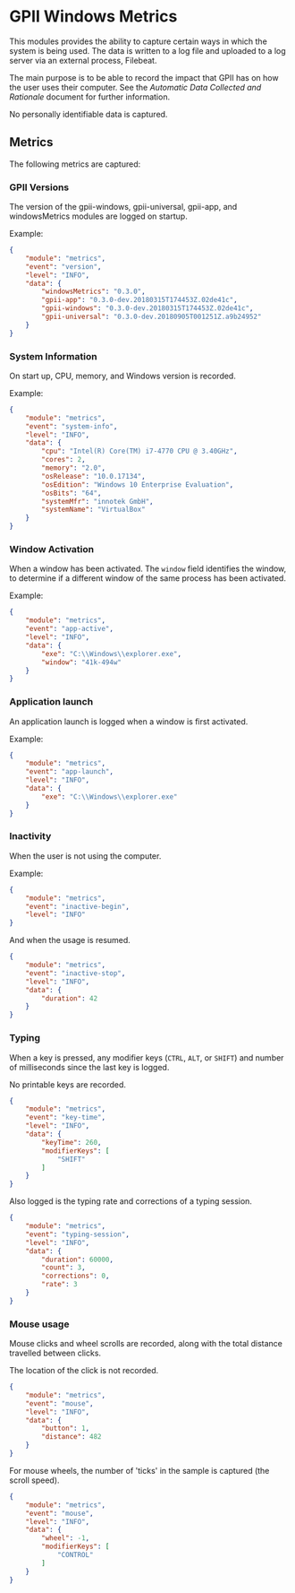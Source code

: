 # GPII Windows Metrics

This modules provides the ability to capture certain ways in which the system is being used. The data is written to a
log file and uploaded to a log server via an external process, Filebeat.

The main purpose is to be able to record the impact that GPII has on how the user uses their computer. See the
*Automatic Data Collected and Rationale* document for further information.

No personally identifiable data is captured.

## Metrics

The following metrics are captured:

### GPII Versions

The version of the gpii-windows, gpii-universal, gpii-app, and windowsMetrics modules are logged on startup.

Example:
```json
{
    "module": "metrics",
    "event": "version",
    "level": "INFO",
    "data": {
        "windowsMetrics": "0.3.0",
        "gpii-app": "0.3.0-dev.20180315T174453Z.02de41c",
        "gpii-windows": "0.3.0-dev.20180315T174453Z.02de41c",
        "gpii-universal": "0.3.0-dev.20180905T001251Z.a9b24952"
    }
}
```

### System Information

On start up, CPU, memory, and Windows version is recorded.

Example:
```json
{
    "module": "metrics",
    "event": "system-info",
    "level": "INFO",
    "data": {
        "cpu": "Intel(R) Core(TM) i7-4770 CPU @ 3.40GHz",
        "cores": 2,
        "memory": "2.0",
        "osRelease": "10.0.17134",
        "osEdition": "Windows 10 Enterprise Evaluation",
        "osBits": "64",
        "systemMfr": "innotek GmbH",
        "systemName": "VirtualBox"
    }
}
```

### Window Activation

When a window has been activated. The `window` field identifies the window, to determine if a different window of the
same process has been activated. 

Example:
```json
{
    "module": "metrics",
    "event": "app-active",
    "level": "INFO",
    "data": {
        "exe": "C:\\Windows\\explorer.exe",
        "window": "41k-494w"
    }
}
```

### Application launch

An application launch is logged when a window is first activated.

Example:
```json
{
    "module": "metrics",
    "event": "app-launch",
    "level": "INFO",
    "data": {
        "exe": "C:\\Windows\\explorer.exe"
    }
}
```

### Inactivity

When the user is not using the computer.

Example:
```json
{
    "module": "metrics",
    "event": "inactive-begin",
    "level": "INFO"
}
```

And when the usage is resumed.

```json
{
    "module": "metrics",
    "event": "inactive-stop",
    "level": "INFO",
    "data": {
        "duration": 42
    }
}
```

### Typing

When a key is pressed, any modifier keys (`CTRL`, `ALT`, or `SHIFT`) and number of milliseconds since the last key is
logged.

No printable keys are recorded.

```json
{
    "module": "metrics",
    "event": "key-time",
    "level": "INFO",
    "data": {
        "keyTime": 260,
        "modifierKeys": [
            "SHIFT"
        ]
    }
}
```

Also logged is the typing rate and corrections of a typing session.

```json
{
    "module": "metrics",
    "event": "typing-session",
    "level": "INFO",
    "data": {
        "duration": 60000,
        "count": 3,
        "corrections": 0,
        "rate": 3
    }
}
```

### Mouse usage

Mouse clicks and wheel scrolls are recorded, along with the total distance travelled between clicks.

The location of the click is not recorded.

```json
{
    "module": "metrics",
    "event": "mouse",
    "level": "INFO",
    "data": {
        "button": 1,
        "distance": 482
    }
}
```

For mouse wheels, the number of 'ticks' in the sample is captured (the scroll speed).

```json
{
    "module": "metrics",
    "event": "mouse",
    "level": "INFO",
    "data": {
        "wheel": -1,
        "modifierKeys": [
            "CONTROL"
        ]
    }
}
```

